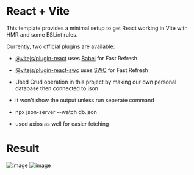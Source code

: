 # React + Vite

This template provides a minimal setup to get React working in Vite with HMR and some ESLint rules.

Currently, two official plugins are available:

- [@vitejs/plugin-react](https://github.com/vitejs/vite-plugin-react/blob/main/packages/plugin-react/README.md) uses [Babel](https://babeljs.io/) for Fast Refresh
- [@vitejs/plugin-react-swc](https://github.com/vitejs/vite-plugin-react-swc) uses [SWC](https://swc.rs/) for Fast Refresh

- Used Crud operation in this project by making our own personal database then connected to json 
- it won't show the output unless run seperate command
- npx json-server --watch db.json
- used axios as well for easier fetching 
# Result 
![image](https://github.com/isseidevil/weather-app/assets/149817970/5bbc06e2-2ef3-4991-ac42-b43ab298397a)
![image](https://github.com/isseidevil/weather-app/assets/149817970/1ad2aa9e-a460-4f2e-9081-fe64f74fae41)
